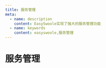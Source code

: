```yaml
---
title: 服务管理
meta:
  - name: description
    content: EasySwoole实现了强大的服务管理功能
  - name: keywords
    content: easyswoole,服务管理
---
```


# 服务管理
